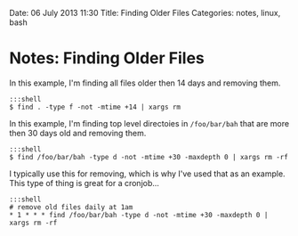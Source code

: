 Date: 06 July 2013 11:30
Title: Finding Older Files
Categories: notes, linux, bash

# Notes: Finding Older Files

In this example, I'm finding all files older then 14 days and removing them.

    :::shell
    $ find . -type f -not -mtime +14 | xargs rm
    
In this example, I'm finding top level directoies in `/foo/bar/bah` that are more then 30 days old and removing them.

    :::shell
    $ find /foo/bar/bah -type d -not -mtime +30 -maxdepth 0 | xargs rm -rf
    
I typically use this for removing, which is why I've used that as an example. This type of thing is great for a cronjob...

    :::shell
    # remove old files daily at 1am
    * 1 * * * find /foo/bar/bah -type d -not -mtime +30 -maxdepth 0 | xargs rm -rf
    




